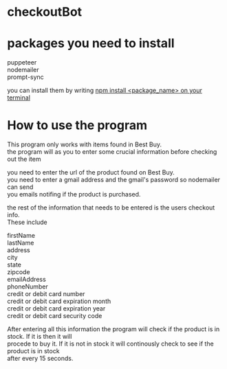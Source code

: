 # checkoutBot

# packages you need to install

puppeteer\
nodemailer\
prompt-sync

you can install them by writing <ins><u>npm install <package_name></u> on your terminal

# How to use the program
This program only works with items found in Best Buy.\
the program will as you to enter some crucial information before checking out the item

you need to enter the url of the product found on Best Buy.\
you need to enter a gmail address and the gmail's password so nodemailer can send\
you emails notifing if the product is purchased.

the rest of the information that needs to be entered is the users checkout info.\
These include

firstName\
lastName\
address\
city\
state\
zipcode\
emailAddress\
phoneNumber\
credit or debit card number\
credit or debit card expiration month\
credit or debit card expiration year\
credit or debit card security code

After entering all this information the program will check if the product is in stock. If it is then it will\
procede to buy it. If it is not in stock it will continously check to see if the product is in stock\
after every 15 seconds.
